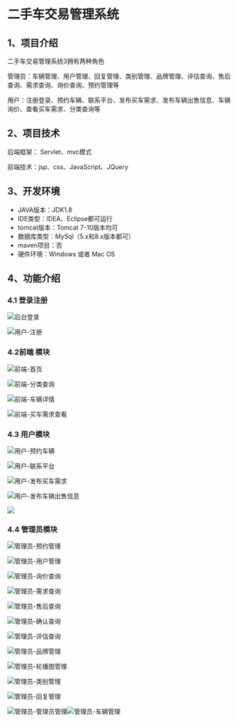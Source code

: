 # 二手车交易管理系统



## 1、项目介绍

二手车交易管理系统3拥有两种角色

管理员：车辆管理、用户管理、回复管理、类别管理、品牌管理、评估查询、售后查询、需求查询、询价查询、预约管理等

用户：注册登录、预约车辆、联系平台、发布买车需求、发布车辆出售信息、车辆询价、查看买车需求、分类查询等


## 2、项目技术

后端框架： Servlet、mvc模式

前端技术：jsp、css、JavaScript、JQuery

## 3、开发环境

- JAVA版本：JDK1.8
- IDE类型：IDEA、Eclipse都可运行
- tomcat版本：Tomcat 7-10版本均可
- 数据库类型：MySql（5.x和8.x版本都可） 
- maven项目：否
- 硬件环境：Windows 或者 Mac OS


## 4、功能介绍

### 4.1 登录注册

![后台登录](https://project-images-1256969109.cos.ap-chongqing.myqcloud.com/Typora-Images/202208201126411.jpg)

![用户-注册](https://project-images-1256969109.cos.ap-chongqing.myqcloud.com/Typora-Images/202208201126412.jpg)

### 4.2前端 模块

![前端-首页](https://project-images-1256969109.cos.ap-chongqing.myqcloud.com/Typora-Images/202208201126937.jpg)

![前端-分类查询](https://project-images-1256969109.cos.ap-chongqing.myqcloud.com/Typora-Images/202208201126082.jpg)

![前端-车辆详情](https://project-images-1256969109.cos.ap-chongqing.myqcloud.com/Typora-Images/202208201127115.jpg)

![前端-买车需求查看](https://project-images-1256969109.cos.ap-chongqing.myqcloud.com/Typora-Images/202208201127746.jpg)

### 4.3 用户模块

![用户-预约车辆](https://project-images-1256969109.cos.ap-chongqing.myqcloud.com/Typora-Images/202208201127017.jpg)

![用户-联系平台](https://project-images-1256969109.cos.ap-chongqing.myqcloud.com/Typora-Images/202208201127190.jpg)

![用户-发布买车需求](https://project-images-1256969109.cos.ap-chongqing.myqcloud.com/Typora-Images/202208201127994.jpg)

![用户-发布车辆出售信息](https://project-images-1256969109.cos.ap-chongqing.myqcloud.com/Typora-Images/202208201127437.jpg)

![](https://project-images-1256969109.cos.ap-chongqing.myqcloud.com/Typora-Images/202208201127983.jpeg)

### 4.4 管理员模块

![管理员-预约管理](https://project-images-1256969109.cos.ap-chongqing.myqcloud.com/Typora-Images/202208201127213.jpg)

![管理员-用户管理](https://project-images-1256969109.cos.ap-chongqing.myqcloud.com/Typora-Images/202208201127426.jpg)

![管理员-询价查询](https://project-images-1256969109.cos.ap-chongqing.myqcloud.com/Typora-Images/202208201127750.jpg)

![管理员-需求查询](https://project-images-1256969109.cos.ap-chongqing.myqcloud.com/Typora-Images/202208201127151.jpg)

![管理员-售后查询](https://project-images-1256969109.cos.ap-chongqing.myqcloud.com/Typora-Images/202208201127169.jpg)

![管理员-确认查询](https://project-images-1256969109.cos.ap-chongqing.myqcloud.com/Typora-Images/202208201127341.jpg)

![管理员-评估查询](https://project-images-1256969109.cos.ap-chongqing.myqcloud.com/Typora-Images/202208201127656.jpg)

![管理员-品牌管理](https://project-images-1256969109.cos.ap-chongqing.myqcloud.com/Typora-Images/202208201127975.jpg)

![管理员-轮播图管理](https://project-images-1256969109.cos.ap-chongqing.myqcloud.com/Typora-Images/202208201127920.jpg)

![管理员-类别管理](https://project-images-1256969109.cos.ap-chongqing.myqcloud.com/Typora-Images/202208201127901.jpg)

![管理员-回复管理](https://project-images-1256969109.cos.ap-chongqing.myqcloud.com/Typora-Images/202208201127360.jpg)

![管理员-管理员管理](https://project-images-1256969109.cos.ap-chongqing.myqcloud.com/Typora-Images/202208201128580.jpg)![管理员-车辆管理](https://project-images-1256969109.cos.ap-chongqing.myqcloud.com/Typora-Images/202208201128475.jpg)


